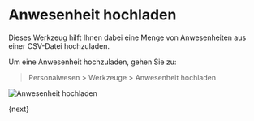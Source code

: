 <!-- add-breadcrumbs -->
# Anwesenheit hochladen


Dieses Werkzeug hilft Ihnen dabei eine Menge von Anwesenheiten aus einer CSV-Datei hochzuladen.

Um eine Anwesenheit hochzuladen, gehen Sie zu:

> Personalwesen > Werkzeuge > Anwesenheit hochladen

<img class="screenshot" alt="Anwesenheit hochladen" src="{{docs_base_url}}/v12/assets/img/human-resources/attendence-upload.png">

{next}
